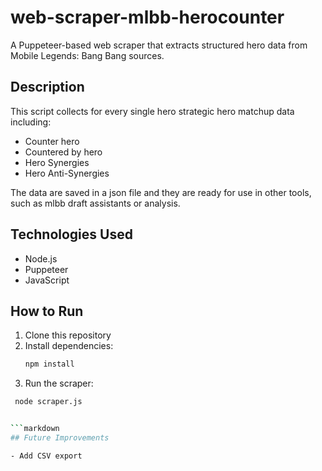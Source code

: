 # web-scraper-mlbb-herocounter

A Puppeteer-based web scraper that extracts structured hero data from Mobile Legends: Bang Bang sources.

## Description

This script collects for every single hero strategic hero matchup data including:
- Counter hero
- Countered by hero  
- Hero Synergies  
- Hero Anti-Synergies

The data are saved in a json file and they are ready for use in other tools, such as mlbb draft assistants or analysis.

## Technologies Used

- Node.js  
- Puppeteer  
- JavaScript
  
## How to Run

1. Clone this repository  
2. Install dependencies:  
   ```bash
   npm install
3. Run the scraper: 
  ```bash
   node scraper.js


```markdown
## Future Improvements

- Add CSV export
